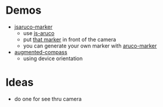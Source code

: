 # Demos
- [jsaruco-marker](http://jeromeetienne.github.io/demo.arwithaphone/jsaruco-marker/boilerplate.html)
  - use [js-aruco](https://github.com/jcmellado/js-aruco)
  - put [that marker](http://jeromeetienne.github.io/demo.arwithaphone/jsaruco-marker/marker/marker.html) in front of the camera 
  - you can generate your own marker with [aruco-marker](https://github.com/bhollis/aruco-marker)
- [augmented-compass](http://jeromeetienne.github.io/demo.arwithaphone/augmented-compass)
  - using device orientation

# Ideas
- do one for see thru camera
